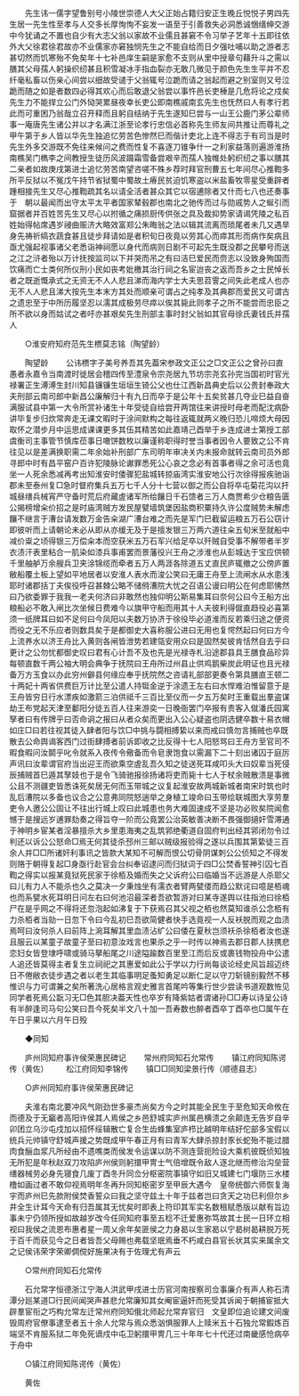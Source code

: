 <!-- { "loadSidebar": true } -->
　　先生讳一儒字望鲁别号小陵世崇德人大父正始占籍归安正生晚丘悦悦子男四先生居一先生性至孝与人交多长厚恂恂不妄发一语至于引善救失必洞悉诚悃缙绅交游中今犹诵之不置也自少有大志父翁以家故不业儒且甚窘不令习举子艺年十五即往依外大父徐君徐君故亦不业儒家亦窘独悯先生之不能自给而日夕强吐哺以助之游者志甚切然而饥寒殆不免矣年十七补邑庠生嗣是家愈不支则从里中授章句藉升斗之需以膳其父母孺人躬操织纫甚且积雪凝冰手指血裂亦无敢几微见于颜色先生生平并不忍纤毫私畜以伤亲心间尝以细故受谴于父翁辄号泣跪而请之翁起而避之别室则又号泣跪而随之如是者数四必得其欢心而后敢退父翁尝以事忤邑长吏棰是几危将论之戍矣先生力不能捍立公门外恸哭累昼夜幸长吏公即南樵戚南玄先生也怃然曰人有孝行若此而可重困乃翁哉立召开释而且躬自结纳于先生遂知巳尝与一山王公鹿门茅公辈师事一庵唐先生诸公并以才名满江浙至论孝行忠信必首称先生师友间共推让而尊礼之甲午第于乡人皆以华先生独追忆劳苦色惨然巳而偕计吏北上连不得志于有司当是时先生外多交游既不免往来候问之费而性复不喜逐刀锥争什一之利家益落则遍游淮扬南樵吴门檇李之间教授生徒历风波蹑霜雪备尝艰辛而孺人独帷处躬织纫之事以膳其二亲者如故庚戌第进士追忆劳苦南望咨嗟不殊乡荐时拜官刑曹五七年间尽心推鞫多所平反狱以不冤戊午持节省狱蜀中蜀故土瘠民贫迫饥寒盗以米盐畜牧零星受重辟者踵相接先生又尽心推鞫疏其名以请全活者甚众其它以宿逋除者又什而七八也还奏事于　朝以最闻而出守太平太平者国家辇毂郡也南北之驰传而过与勋戚势人之蜒引而窟据者并百姓苦先生又尽心以拊循之痛损厨传供张之具及裁抑势家请谒凭陵之私百姓始得帖席遇岁祲曲赈济大略效富郑公朱晦翁之法以辑其流离而琐尾者未几又遇旱身先祷祈缟衣蔬食甚且徒步拜请如是者积旬日夜竟以劳其心而瘁其形而病作矣病且亟尤强起视事诸父老悉诣神祠愿以身代而病则日剧不可起先生既没郡之民攀号而送之江之浒者殆以万计抚按监司以下并哭而吊之有曰洁巳爱民而赍志以没致身殉国而饮痛而亡士类何所仪刑小民如丧考妣檄其治行祠之名宦迨丧之返而吾乡之士民悼长者之既逝慨承式之无资无不人人悲且涕而海内学士大夫思苕霅之间失此老成人也亦无不人人悲且涕大按先生本末方其处而顺亲可谓占之纯孝及其典郡而爱民又可谓古之遗忠至于中所历履坚忍以濡其成极劳尽瘁以俟其毙此则孝子之所不能尝而忠臣之所不欲以身而姑试之者吁亦甚艰矣先生刑部主事时封父翁如其官母徐氏妻钱氏并孺人 

　　○淮安府知府范先生槚莫志铭（陶望龄） 

　　陶望龄 
　　公讳槚字子美号养吾其先葢宋参政文正公之□文正公之曾孙曰直愚者永嘉令当南渡时徙居会稽四传至澧泉令宗尧居九节坊宗尧玄孙完当国初时官光禄署正生溥溥生封川知县镰镰生垣垣生锜公父也仕江西新昌典史后以公贵封奉政大夫刑部云南司郎中新昌公廉解归十有九日而卒于是公年十五矣贫甚几夺业巳益自奋满服试县中第一大令所赏补诸生十年受徒自给尝开两馆往来讲授时母老而配沈病卧讲毕复步归炊常奔走无课文暇时于涂间默构之每往返辄就两义晚归恐儿啼烦大母因取怀之潜步月中运思成课课更多其伍其精苦如此嘉靖己酉举于乡连成进士第授工部虞衡司主事管节慎库莅事日噉饼数枚以廉谨称职得时誉当事者因令人要致之公不肯往见以是差满换职需二年余始补刑部广东司明年审决关内未报命就转云南司员外郎寻郎中时有昌平窑户百许犯陵脉论谳罪悉死公心哀之念必有首事者得之余可活也竟坐一人死余悉减再考出知淮安时倭骤犯盐城转掠庙湾实淮安地公行次徐得报疾驰诣郡未至泰州复□急时督府集兵五万七千人分十七营以御之而公自将卒屯菊花沟以扞城昼缮兵械宵严守备时荒后府藏虗诸军所给饟日千石馈者三万人商贾希少仓粮告匮公揭榜增籴价招之是时庙湾贼方发民屋甓墙筑堡因盐商积粟持久许公度贼势未解虑饟不继言于漕台请发数万金告籴湖广漕台难之而先是军门巳截留运粮五万石公窃计即彼听而上请朝论未必从即从亦缓无及于是擅发银三万两六道往籴五旬米至就船中减价粜之顷得银三万偿籴本而空获米五万石军兴给足卒以歼贼自受事不解带者半岁衣渍汗表里粘合一肌染如漆兵事甫罢而景藩役兴王舟之涉淮也从彭城达于宝应供顿千里舳舻万余艘兵卫夹涂锦缆而牵者五万人两涯各除道五丈直民庐辄撤之公傍庐置敝船覆土板上望如平地居者以安淮人表水而浚公笑曰无庸王舟至上流闸水从水患浅耶时诸郡括丁夫俟役呼召甚棘公略不储偫漕院大忧之召语公谩曰明公在何虑耶怫然曰乃欲委罪于我我一老夫何济曰非敢然也独仰明公斯易集耳曰奈何公曰今王船方出粮船必不敢入闸比次坐候日费难今以旗甲守船而用其十人夫彼利得僦直趋役必喜第须一纸牌耳曰如不足何曰今凤阳以夫数万协济于徐役毕必道淮而反若乘归途之便资而役之无不乐应者则数具矣于是都御史大喜称服公进曰无用也复愕然起曰何曰方今上流养水以济王舟比入黄则各闸皆泄势若建瓴安用众曰是固然矣彼肯恬然自去乎曰更计之公勿忧都御史叹曰君有心计吾不及也先是光禄寺札沿途郡县具王膳食品珍异每顿直数千两公袖大明会典争于抚院曰王舟所过州县止供鸡鹅柴炭此明证也且光禄备万方玉食以办此穷州僻县何缘应奉乎抚院然之咨请礼部部更奏令第具膳直王顿二十两妃十两省供费巨万计比至公遣人持铤金逆于涂遗王左右曰水悍难泊惟留意于是王舟皆穷日行水漂疾如激箭三泊供祗千三百比至仪而一夕五万矣时王重载出羣盗谋劫王布党起天津至鄱阳分徒五百人往来游奕一日晚衙罢门卒报有贵客入僦潘氏园寓孥者曰有传牌乎曰否命诇之报曰从者众矣而更出入公心疑盗也阴选健卒数十易衣帽如庄□曰若往视其徒入肆者阳与饮□中挑与闘相搏絷以来而戒曰慎勿言捕贼也卒既散去公命舆谒客西门过街肆搏者前诉即收之比反得十七人阳怒骂曰王舟方至官司不暇食暇问汝鬬乎叱令就系入夜传令儆备而令皂隶饱食以需漏下二十刻出诸囚于庭厉声讯曰汝辈谓官府当出迎王而欲乘空虗乱吾久知之徒送死耳咸叩头大曰奴辈当死侵辰捕贼首巳遁其孥妓也于是令飞骑驰报徐扬诸将吏而毙十七人于杖余贼散溃是事微公且不测疆吏皆悉诛死矣居无何而玉带城之议复起淮安故两城新城者南宋时筑也时乱后漕院以多备也议合之公意弗同院怒遄举之身植工竣命曰玉带绘联城图大享劳羣吏令人邀公公固让不往出行城上叹曰此城患也务大难固速成不坚是功必败矣院闻愈憾于是搜远岁逋罪劾奏之得旨夺一阶而公竟罢公治英敏善决断不畏强御擿奸雪滞通于神明乡宦某者淫暴擅杀大乡里患海夷之乱筑郛绝衢道自固府判出经其郛闭勿令过判还以诉公公怒命□焉无何其徒杀邳州三邮以贼级报验得之遂以兵围其第絷徒三百余人并□□所诸奸利事讯之皆款大某知不可解而恨公切骨阴谋刺公公侦知之不得发则赂于朝得复起□身亟行赴官会台纠奉诏逮问而归狱词于四□公焚香誓神引囚七百鞫之得实以报某竟狱死民家于徐栢及婚而失之父诉府公曰临婚当不远游是人杀耶父曰儿有力人不能杀也久之莫决一夕秉烛坐有濡衣者臂两甓偻而趋公默诧曰噫是栢魂也而系甓水死耳明日问左右曰何池沼最深者吾欲暂游对曰某寺遂舆以往指池曰徐栢尸在是乎网之不得将还忽泡起如沸复于下获焉召其父视之栢也然莫知谁杀公念栢有力杀栢者当勍一日忽下令曰今乱初巳吾欲简健者快手选竟视一人反袄脱而观之血渍焉呵曰汝何杀人曰前阵上涴耳解其里血渍沾纩公曰倭在夏秋岂须袄杀徐栢者汝也遂且服云以某童子故童子至曰初意汝戏言也果杀之乎一时传以神焉去郡日郡人扶携悲恋妇女皆登埭呼啸或骑马拏船尾之川途隘踰数百里至江而后反或裹钱物投舟中公遣人追还皆莫得主者复生立祠祀之其惠爱如此公于学以力行尚每谈论经史风旨超迈终日不倦敝衣徒步遇之者以老生其临事明足蚤知勇足以断仁足以守刀斩镜别毅然不移惟识与力可谓兼之矣所著洗心居格言观史雅言首尾吟等集行世少尝读书道观数恠见同学者死焉公翫习无□色其胆决葢天性也卒岁有降紫姑者谓诸孙□□寿以诗呈公诗有半醉逢司马句公笑曰吾今死矣半文八十加一吾寿数也醉者酉卒丁酉卒也□属午在午日乎果以六月午日殁 

　　◆同知 

　　庐州同知府事许侯荣惠民碑记 
　　常州府同知石允常传 
　　镇江府同知陈谔传（黄佐） 
　　松江府同知李锦传 
　　镇□□同知梁景行传（顺德县志） 

　　○庐州同知府事许侯荣惠民碑记 

　　夫淮右南北要冲风气刚劲世多豪杰尚矣方今之时其能全民生于至危知天命攸在而德及于无竆者高阳许侯其人焉侯之乡邑舒城实庐州属邑横溃之余颠连无告岁自辛卯团立乌沙屯戍加以招怀绥辑散亡复合生齿蜂集室庐栉比越明年结好佗部多宝假以统兵元帅镇守舒城声援之势既成甲午春正月有曰青军大肆杀掠封豕长蛇殆不能过腊肉食酾血浆凡所经由不遗噍类而侯发令运谋以防不测连营扼险设大乘机彼既侦知独无所犯是年秋赵双刀攻陷庐州侯则躬擐甲冑士气倍增既令敌人逐北继而修治沟垒营缮器械劳必身先寝食几废丁酉冬升同佥分枢密院事镇守如旧又城建七门堰防三水楼橹如画过者不敢仰视焉明年冬再升同知枢密岁至甲辰大遇今　皇帝统御六师恢复海宇而庐州巳先款附侯焚香誓众曰我之坚守兹土十年于兹者岂曰贪天之功巳利但尔乡井全生计耳今天命有归吾属其无忧矣时即表上符印其军实名数租赋悉版以献有旨边事未宁仍领所授如故越岁改今任同知府事至五稔不迁爱惠弥笃故其士民一日环立相视曰我侯之流恩布惠者星一周乂余年矣匪侯之力身曷以生家曷以宁曷树曷耕脱万死于百千而获见今之日者皆吾父母赐也弗载坚珉焉垂不朽咸白县官长状其实来属余文之记侯讳荣字荣卿倜傥好施果决有于佐理尤有声云 

　　○常州府同知石允常传 

　　石允常字恒德浙江宁海人洪武甲戌进士历官河南按察司佥事廉介有声人称石清潭分廵某道□行民间闻哭声甚悲允常廉知其女阉宦逼奸而死受其诉闻于朝捕宦抵大辟羣宦衔之巧构允常左迁常州府同知俄北师起允常弃官归　文皇即位追论建文间废毁周府官僚事逮至者五十余人允常与焉众悉汹惧服罪人上赎米五十石独允常鍜炼百端坚不肯服系狱二年免死谪戍中屯卫躬擐甲冑几三十年年七十代还过南畿感怆病卒于舟中 

　　○镇江府同知陈谔传（黄佐） 

　　黄佐 
